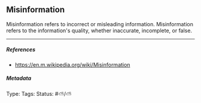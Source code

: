 ## Misinformation # 

Misinformation refers to incorrect or misleading information. Misinformation refers to the information's quality, whether inaccurate, incomplete, or false. 

___

##### References

- https://en.m.wikipedia.org/wiki/Misinformation

##### Metadata

Type: 
Tags:
Status: #⛅️/⛅️ 